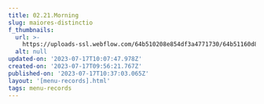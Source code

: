 ```yaml
---
title: 02.21.Morning
slug: maiores-distinctio
f_thumbnails:
  url: >-
    https://uploads-ssl.webflow.com/64b510208e854df3a4771730/64b51160d8aeff98ec31e08e_m01.jpg
  alt: null
updated-on: '2023-07-17T10:07:47.978Z'
created-on: '2023-07-17T09:56:21.767Z'
published-on: '2023-07-17T10:37:03.065Z'
layout: '[menu-records].html'
tags: menu-records
---
```



